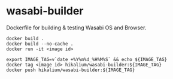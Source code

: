 # wasabi-builder

Dockerfile for building & testing Wasabi OS and Browser.

```
docker build .
docker build --no-cache .
docker run -it <image id>

export IMAGE_TAG=v`date +%Y%m%d_%H%M%S` && echo ${IMAGE_TAG}
docker tag <image id> hikalium/wasabi-builder:${IMAGE_TAG}
docker push hikalium/wasabi-builder:${IMAGE_TAG}
```
